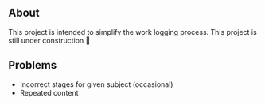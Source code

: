 ## About

This project is intended to simplify the work logging process.
This project is still under construction 🚧

## Problems

-   Incorrect stages for given subject (occasional)
-   Repeated content
